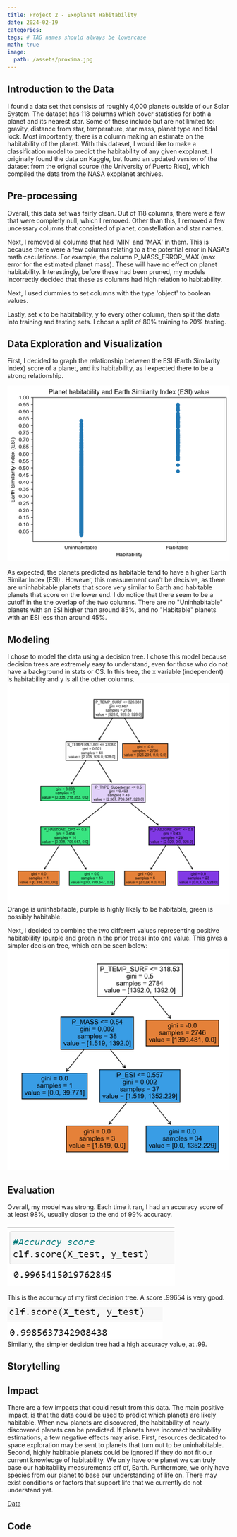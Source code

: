 ```yaml
---
title: Project 2 - Exoplanet Habitability
date: 2024-02-19
categories: 
tags: # TAG names should always be lowercase
math: true
image:
  path: /assets/proxima.jpg
---
```


## Introduction to the Data
I found a data set that consists of roughly 4,000 planets outside of our Solar System. The dataset has 118 columns which cover statistics for both a planet and its nearest star. Some of these include but are not limited to: gravity, distance from star, temperature, star mass, planet type and tidal lock. Most importantly, there is a column making an estimate on the habitability of the planet. With this dataset, I would like to make a classification model to predict the habitability of any given exoplanet. I originally found the data on Kaggle, but found an updated version of the dataset from the orignal source (the University of Puerto Rico), which compiled the data from the NASA exoplanet archives.

## Pre-processing
Overall, this data set was fairly clean. Out of 118 columns, there were a few that were completly null, which I removed. Other than this, I removed a few uncessary columns that consisted of planet, constellation and star names. 

Next, I removed all columns that had 'MIN' and 'MAX' in them. This is because there were a few columns relating to a the potential error in NASA's math caculations. For example, the column P_MASS_ERROR_MAX (max error for the estimated planet mass). These will have no effect on planet habitability. Interestingly, before these had been pruned, my models incorrectly decided that these as columns had high relation to habitability. 

Next, I used dummies to set columns with the type 'object' to boolean values. 

Lastly, set x to be habitability, y to every other column, then split the data into training and testing sets. I chose a split of 80% training to 20% testing. 
## Data Exploration and Visualization 
First, I decided to graph the relationship between the ESI (Earth Similarity Index) score of a planet, and its habitability, as I expected there to be a strong relationship.

![ESIHAB](assets/ESIHAB2.png)

As expected, the planets predicted as habitable tend to have a higher Earth Similar Index (ESI) . However, this measurement can't be decisive, as there are uninhabitable planets that score very similar to Earth and habitable planets that score on the lower end. I do notice that there seem to be a cutoff in the the overlap of the two columns. There are no "Uninhabitable" planets with an ESI higher than around 85%, and no "Habitable" planets with an ESI less than around 45%. 

## Modeling
I chose to model the data using a decision tree. I chose this model because decision trees are extremely easy to understand, even for those who do not have a background in stats or CS. In this tree, the x variable (independent) is habitability and y is all the other columns. 
![Tree3](assets/df4.png)  
Orange is uninhabitable, purple is highly likely to be habitable, green is possibly habitable.

Next, I decided to combine the two different values representing positive habitablility (purple and green in the prior trees) into one value. This gives a simpler decision tree, which can be seen below:
![TreeSimple](assets/dtsimple.png)  

## Evaluation
Overall, my model was strong. Each time it ran, I had an accuracy score of at least 98%, usually closer to the end of 99% accuracy.

![Accuracy](assets/accuracy.png)  

This is the accuracy of my first decision tree. A score .99654 is very good.

![Accuracy](assets/accuracysimple.png)  
Similarly, the simpler decision tree had a high accuracy value, at .99.
## Storytelling

## Impact
There are a few impacts that could result from this data. The main positive impact, is that the data could be used to predict which planets are likely habitable. When new planets are discovered, the habitability of newly discovered planets can be predicted. If planets  have incorrect habitability estimations, a few negative effects may arise. First, resources dedicated to space exploration may be sent to planets that turn out to be uninhabitable. Second, highly habitable planets could be ignored if they do not fit our current knowledge of habitability. We only have one planet we can truly base our habitability measurements off of, Earth. Furthermore, we only have species from our planet to base our understanding of life on. There may exist conditions or factors that support life that we currently do not understand yet.  

[Data](https://phl.upr.edu/hwc/data)  
## Code

